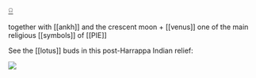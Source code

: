 [𓍶](𓍶)  

together with [[ankh]] and the crescent moon + [[venus]] one of the main religious [[symbols]] of [[PIE]]

See the [[lotus]] buds in this post-Harrappa Indian relief:

![](https://upload.wikimedia.org/wikipedia/commons/7/7f/North_Gateway_-_Rear_Side_-_Stupa_1_-_Sanchi_Hill_2013-02-21_4480-4481.JPG)